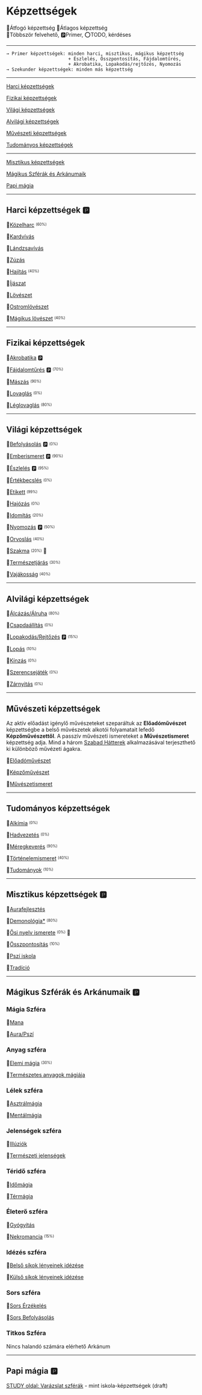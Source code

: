 # Képzettségek

🔴Átfogó képzettség 🔵Átlagos képzettség\
🔁Többször felvehető, 🅿️Primer, ⭕TODO, kérdéses

---

```
→ Primer képzettségek: minden harci, misztikus, mágikus képzettség
                       + Észlelés, Összpontosítás, Fájdalomtűrés,
                       + Akrobatika, Lopakodás/rejtőzés, Nyomozás
→ Szekunder képzettségek: minden más képzettség
```

---

[Harci képzettségek](#harci-k%C3%A9pzetts%C3%A9gek-%F0%9F%85%BF%EF%B8%8F)

[Fizikai képzettségek](#fizikai-k%C3%A9pzetts%C3%A9gek)

[Világi képzettségek](#vil%C3%A1gi-k%C3%A9pzetts%C3%A9gek)

[Alvilági képzettségek](#alvil%C3%A1gi-k%C3%A9pzetts%C3%A9gek)

[Művészeti képzettségek](#m%C5%B1v%C3%A9szeti-k%C3%A9pzetts%C3%A9gek)

[Tudományos képzettségek](#tudom%C3%A1nyos-k%C3%A9pzetts%C3%A9gek)

---

[Misztikus képzettségek](#misztikus-k%C3%A9pzetts%C3%A9gek-%F0%9F%85%BF%EF%B8%8F)

[Mágikus Szférák és Arkánumaik](#m%C3%A1gikus-szf%C3%A9r%C3%A1k-%C3%A9s-ark%C3%A1numaik-%F0%9F%85%BF%EF%B8%8F)

[Papi mágia](#papi-m%C3%A1gia-%F0%9F%85%BF%EF%B8%8F)

---
## Harci képzettségek 🅿️

🔴[Közelharc](kepzettsegek/harcmodor.md) <sup><sub>(60%)</sub></sup>

🔴[Kardvívás](kepzettsegek/harcmodor.md)

🔴[Lándzsavívás](kepzettsegek/harcmodor.md)

🔴[Zúzás](kepzettsegek/harcmodor.md)

🔴[Hajítás](kepzettsegek/tavolsagi_harcmodor.md) <sup><sub>(40%)</sub></sup>

🔴[Íjászat](kepzettsegek/tavolsagi_harcmodor.md)

🔴[Lövészet](kepzettsegek/tavolsagi_harcmodor.md)

🔴[Ostromlövészet](kepzettsegek/tavolsagi_harcmodor.md)

🔴[Mágikus lövészet](kepzettsegek/magikus_loveszet.md) <sup><sub>(40%)</sub></sup>

---
## Fizikai képzettségek

🔴[Akrobatika](kepzettsegek/akrobatika.md) 🅿️

🔵[Fájdalomtűrés](kepzettsegek/fajdalomtures.md) 🅿️ <sup><sub>(70%)</sub></sup>

🔵[Mászás](kepzettsegek/maszas.md) <sup><sub>(90%)</sub></sup>

🔵[Lovaglás](kepzettsegek/lovaglas.md) <sup><sub>(0%)</sub></sup>

🔵[Léglovaglás](kepzettsegek/leglovaglas.md) <sup><sub>(80%)</sub></sup>

---
## Világi képzettségek

🔴[Befolyásolás](kepzettsegek/befolyasolas.md) 🅿️ <sup><sub>(0%)</sub></sup>

🔵[Emberismeret](kepzettsegek/emberismeret.md) 🅿️ <sup><sub>(90%)</sub></sup>

🔵[Észlelés](kepzettsegek/eszleles.md) 🅿️ <sup><sub>(95%)</sub></sup>

🔵[Értékbecslés](kepzettsegek/ertekbecsles.md) <sup><sub>(0%)</sub></sup>

🔵[Etikett](kepzettsegek/etikett.md) <sup><sub>(99%)</sub></sup>

🔵[Hajózás](kepzettsegek/hajozas.md) <sup><sub>(0%)</sub></sup>

🔵[Idomítás](kepzettsegek/idomitas.md) <sup><sub>(20%)</sub></sup> 

🔵[Nyomozás](kepzettsegek/nyomozas.md) 🅿️ <sup><sub>(50%)</sub></sup>

🔴[Orvoslás](kepzettsegek/orvoslas.md) <sup><sub>(40%)</sub></sup>

🔵[Szakma](kepzettsegek/szakma.md) <sup><sub>(20%)</sub></sup> 🔁

🔵[Természetjárás](kepzettsegek/termeszetjaras.md) <sup><sub>(30%)</sub></sup>

🔵[Vajákosság](kepzettsegek/vajakossag.md) <sup><sub>(40%)</sub></sup>

---
## Alvilági képzettségek

🔵[Álcázás/Álruha](kepzettsegek/alcazas_alruha.md) <sup><sub>(80%)</sub></sup>

🔵[Csapdaállítás](kepzettsegek/csapdaallitas.md) <sup><sub>(0%)</sub></sup>

🔵[Lopakodás/Rejtőzés](kepzettsegek/lopakodas_rejtozes.md) 🅿️ <sup><sub>(15%)</sub></sup>

🔵[Lopás](kepzettsegek/lopas.md) <sup><sub>(10%)</sub></sup>

🔵[Kínzás](kepzettsegek/kinzas.md) <sup><sub>(0%)</sub></sup>

🔵[Szerencsejáték](kepzettsegek/szerencsejatek.md) <sup><sub>(0%)</sub></sup>

🔵[Zárnyitás](kepzettsegek/zarnyitas.md) <sup><sub>(0%)</sub></sup>


---
## Művészeti képzettségek

Az aktív előadást igénylő művészeteket szeparáltuk az **Előadóművészet** képzettségbe a belső művészetek alkotói folyamatait lefedő **Képzőművészettől**. A passzív művészeti ismereteket a **Művészetismeret** képzettség adja. Mind a három  [Szabad Hátterek](042_szabad_hatterek.md) alkalmazásával terjeszthető ki különböző művézeti ágakra.

🔵[Előadóművészet](kepzettsegek/eloadomuveszet.md)

🔵[Képzőművészet](kepzettsegek/kepzomuveszet.md)

🔵[Művészetismeret](kepzettsegek/muveszetismeret.md)


---
## Tudományos képzettségek

🔵[Alkímia](kepzettsegek/alkimia.md) <sup><sub>(0%)</sub></sup>

🔵[Hadvezetés](kepzettsegek/hadvezetes.md) <sup><sub>(0%)</sub></sup> 

🔴[Méregkeverés](kepzettsegek/meregkeveres.md) <sup><sub>(90%)</sub></sup>

🔴[Történelemismeret](kepzettsegek/tortenelemismeret.md) <sup><sub>(40%)</sub></sup> 

🔴[Tudományok](kepzettsegek/tudomanyok.md) <sup><sub>(10%)</sub></sup>

---
## Misztikus képzettségek 🅿️

🔴[Aurafejlesztés](kepzettsegek/aurafejlesztes.md)

🔴[Demonológia*](kepzettsegek/demonologia.md) <sup><sub>(80%)</sub></sup>

🔴[Ősi nyelv ismerete](kepzettsegek/osi_nyelv_ismerete.md) <sup><sub>(0%)</sub></sup> 🔁

🔵[Összpontosítás](kepzettsegek/osszpontositas.md) <sup><sub>(10%)</sub></sup>

🔴[Pszí iskola](kepzettsegek/pszi_iskola.md)

🔴[Tradíció](kepzettsegek/tradicio.md)

---
## Mágikus Szférák és Arkánumaik 🅿️

### Mágia Szféra

🔴[Mana](magia.arkanumok/mana.md)

🔴[Aura/Pszí](magia.arkanumok/aura_pszi.md)

### Anyag szféra

🔴[Elemi mágia](magia.arkanumok/elemi_magia.md) <sup><sub>(30%)</sub></sup>

🔴[Természetes anyagok mágiája](magia.arkanumok/termeszetes.anyagok.magiaja.md)

###  Lélek szféra

🔴[Asztrálmágia](magia.arkanumok/asztralmagia.md)

🔴[Mentálmágia](magia.arkanumok/mentalmagia.md)

### Jelenségek szféra

🔴[Illúziók](magia.arkanumok/illuziok.md)

🔴[Természeti jelenségek](magia.arkanumok/termeszeti.jelensegek.md)

### Téridő szféra

🔴[Időmágia](magia.arkanumok/idomagia.md)

🔴[Térmágia](magia.arkanumok/termagia.md)

### Életerő szféra

🔴[Gyógyítás](magia.arkanumok/gyogyitas.md)

🔴[Nekromancia](magia.arkanumok/nekromancia.md)  <sup><sub>(15%)</sub></sup>

### Idézés szféra

🔴[Belső síkok lényeinek idézése](magia.arkanumok/idezes.belso.sikok.md)

🔴[Külső síkok lényeinek idézése](magia.arkanumok/idezes.kulso.sikok.md)

### Sors szféra

🔴[Sors Érzékelés](magia.arkanumok/sors.erzekeles.md)

🔴[Sors Befolyásolás](magia.arkanumok/sors.befolyasolas.md)

### Titkos Szféra

Nincs halandó számára elérhető Arkánum

---
## Papi mágia 🅿️

[STUDY oldal: Varázslat szférák](https://github.com/kaktusztea/km100/wiki/STUDY.magiatradicio.papimagia#var%C3%A1zslat-szf%C3%A9r%C3%A1k) - mint iskola-képzettségek (draft)
